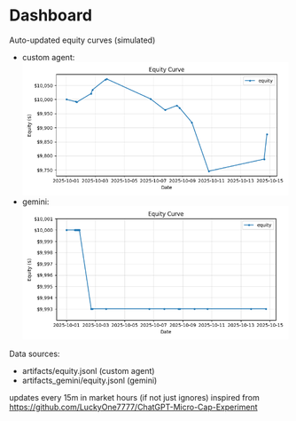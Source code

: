 # Dashboard

Auto-updated equity curves (simulated)

- custom agent: ![Equity Curve](artifacts/equity.png?v=5bdcd8a)
- gemini: ![Equity Curve (Gemini)](artifacts_gemini/equity.png?v=5bdcd8a)

Data sources:
- artifacts/equity.jsonl (custom agent)
- artifacts_gemini/equity.jsonl (gemini)

updates every 15m in market hours (if not just ignores)
inspired from https://github.com/LuckyOne7777/ChatGPT-Micro-Cap-Experiment